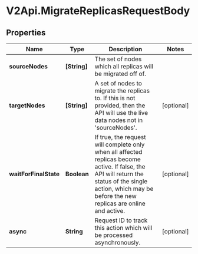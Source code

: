 # V2Api.MigrateReplicasRequestBody

## Properties

Name | Type | Description | Notes
------------ | ------------- | ------------- | -------------
**sourceNodes** | **[String]** | The set of nodes which all replicas will be migrated off of. | 
**targetNodes** | **[String]** | A set of nodes to migrate the replicas to. If this is not provided, then the API will use the live data nodes not in &#39;sourceNodes&#39;. | [optional] 
**waitForFinalState** | **Boolean** | If true, the request will complete only when all affected replicas become active. If false, the API will return the status of the single action, which may be before the new replicas are online and active. | [optional] 
**async** | **String** | Request ID to track this action which will be processed asynchronously. | [optional] 


